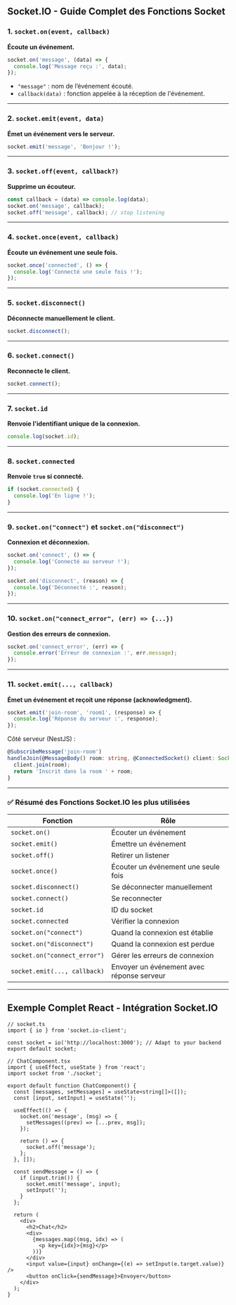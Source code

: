 ## Socket.IO - Guide Complet des Fonctions Socket

### 1. `socket.on(event, callback)`

**Écoute un événement.**

```ts
socket.on('message', (data) => {
  console.log('Message reçu :', data);
});
```

- `"message"` : nom de l’événement écouté.
- `callback(data)` : fonction appelée à la réception de l'événement.

---

### 2. `socket.emit(event, data)`

**Émet un événement vers le serveur.**

```ts
socket.emit('message', 'Bonjour !');
```

---

### 3. `socket.off(event, callback?)`

**Supprime un écouteur.**

```ts
const callback = (data) => console.log(data);
socket.on('message', callback);
socket.off('message', callback); // stop listening
```

---

### 4. `socket.once(event, callback)`

**Écoute un événement une seule fois.**

```ts
socket.once('connected', () => {
  console.log('Connecté une seule fois !');
});
```

---

### 5. `socket.disconnect()`

**Déconnecte manuellement le client.**

```ts
socket.disconnect();
```

---

### 6. `socket.connect()`

**Reconnecte le client.**

```ts
socket.connect();
```

---

### 7. `socket.id`

**Renvoie l'identifiant unique de la connexion.**

```ts
console.log(socket.id);
```

---

### 8. `socket.connected`

**Renvoie `true` si connecté.**

```ts
if (socket.connected) {
  console.log('En ligne !');
}
```

---

### 9. `socket.on("connect")` et `socket.on("disconnect")`

**Connexion et déconnexion.**

```ts
socket.on('connect', () => {
  console.log('Connecté au serveur !');
});

socket.on('disconnect', (reason) => {
  console.log('Déconnecté :', reason);
});
```

---

### 10. `socket.on("connect_error", (err) => {...})`

**Gestion des erreurs de connexion.**

```ts
socket.on('connect_error', (err) => {
  console.error('Erreur de connexion :', err.message);
});
```

---

### 11. `socket.emit(..., callback)`

**Émet un événement et reçoit une réponse (acknowledgment).**

```ts
socket.emit('join-room', 'room1', (response) => {
  console.log('Réponse du serveur :', response);
});
```

Côté serveur (NestJS) :

```ts
@SubscribeMessage('join-room')
handleJoin(@MessageBody() room: string, @ConnectedSocket() client: Socket) {
  client.join(room);
  return 'Inscrit dans la room ' + room;
}
```

---

### ✅ Résumé des Fonctions Socket.IO les plus utilisées

| Fonction                     | Rôle                                      |
| ---------------------------- | ----------------------------------------- |
| `socket.on()`                | Écouter un événement                      |
| `socket.emit()`              | Émettre un événement                      |
| `socket.off()`               | Retirer un listener                       |
| `socket.once()`              | Écouter un événement une seule fois       |
| `socket.disconnect()`        | Se déconnecter manuellement               |
| `socket.connect()`           | Se reconnecter                            |
| `socket.id`                  | ID du socket                              |
| `socket.connected`           | Vérifier la connexion                     |
| `socket.on("connect")`       | Quand la connexion est établie            |
| `socket.on("disconnect")`    | Quand la connexion est perdue             |
| `socket.on("connect_error")` | Gérer les erreurs de connexion            |
| `socket.emit(..., callback)` | Envoyer un événement avec réponse serveur |

---

## Exemple Complet React - Intégration Socket.IO

```tsx
// socket.ts
import { io } from 'socket.io-client';

const socket = io('http://localhost:3000'); // Adapt to your backend
export default socket;
```

```tsx
// ChatComponent.tsx
import { useEffect, useState } from 'react';
import socket from './socket';

export default function ChatComponent() {
  const [messages, setMessages] = useState<string[]>([]);
  const [input, setInput] = useState('');

  useEffect(() => {
    socket.on('message', (msg) => {
      setMessages((prev) => [...prev, msg]);
    });

    return () => {
      socket.off('message');
    };
  }, []);

  const sendMessage = () => {
    if (input.trim()) {
      socket.emit('message', input);
      setInput('');
    }
  };

  return (
    <div>
      <h2>Chat</h2>
      <div>
        {messages.map((msg, idx) => (
          <p key={idx}>{msg}</p>
        ))}
      </div>
      <input value={input} onChange={(e) => setInput(e.target.value)} />
      <button onClick={sendMessage}>Envoyer</button>
    </div>
  );
}
```
